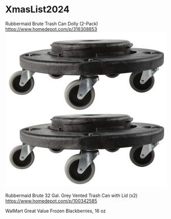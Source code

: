 # XmasList2024

Rubbermaid Brute Trash Can Dolly (2-Pack)
https://www.homedepot.com/p/316308853
![Rubbermaid Brute Trash Can Dolly (2-Pack)](https://github.com/artofdarkness123/XmasList2024/blob/main/images/rubbermaid-commercial-products-trash-can-dollies.jpg?raw=true)


Rubbermaid Brute 32 Gal. Grey Vented Trash Can with Lid (x2)
https://www.homedepot.com/p/100342585

WalMart Great Value Frozen Blackberries, 16 oz

